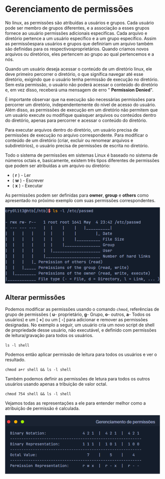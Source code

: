 # Gerenciamento de permissões

No linux, as permissões são atribuídas a usuários e grupos. Cada usuário pode ser membro de grupos diferentes, e a associação a esses grupos fornece ao usuário permissões adicionais especifícas. Cada arquivo e diretório pertence a um usuário específico e a um grupo específico. Assim as permissõespara usuários e grupos que definiriam um arquivo também são definidas para os respectivosproprietários. Quando criamos novos arquivos ou diretórios, eles pertencem ao grupo ao qual pertencemos e a nós.

Quando um usuário deseja acessar o conteúdo de um diretório linux, ele deve primeiro percorrer o diretório, o que significa navegar até esse diretório,  exigindo que o usuário tenha permissão de execução no diretório. Sem esta permissão, o usuário não poderá acessar o conteúdo do diretório e, em vez disso, receberá uma mensagem de erro " **Permission Denied**".

É importante observar que na execução são necessárias permissões para percorrer um diretório, independentemente do nível de acesso do usuário. Além disso, as permissões de execução em um diretório não permitem que um usuário execute ou modifique quaisquer arquivos ou conteúdos dentro do diretório, apenas para percorrer e acessar o conteúdo do diretório.

Para executar arquivos dentro do diretório, um usuário precisa de permissões de execução no arquivo correspondente. Para modificar o conteúdo de um diretório (criar, excluir ou renomear arquivos e subdiretórios), o usuário precisa de
permissões de escrita no diretório.

Todo o sistema de permissões em sistemas Linux é baseado no sistema de números octais e, basicamente, existem três tipos diferentes de permissões que podem ser atribuídas a um arquivo ou diretório:

 - ( **r** ) - Ler
 - ( **w** ) - Escrever
 - ( **x** ) - Executar

As permissões podem ser definidas para **owner**, **group** e **others** como apresentado no próximo exemplo com suas permissões correspondentes.

![alt text](../img/permissoes-01.png)

## Alterar permissões

Podemos modificar as permissões usando o comando `chmod`, referências de grupo de permissões ( **u**- proprietário, **g**- Grupo, **o**- outros, **a**- Todos os usuários) e um [ **+**] ou um [ **-**] para adicionar e remover as permissões designadas. No exemplo a seguir, um usuário cria um novo script de shell de propriedade desse usuário, não executável, e definido com permissões de leitura/gravação para todos os usuários.

`ls -l shell`

Podemos então aplicar permissão de leitura para todos os usuários e ver o resultado.

`chmod a+r shell && ls -l shell`

Também podemos definir as permissões de letura para todos os outros usuários usando apenas a tribuição de valor octal.

`chmod 754 shell && ls -l shell`

Vejamos todas as representações a ele para entender melhor como a atribuição de permissão é calculada.

![alt text](../img/permissoes-02.png)













